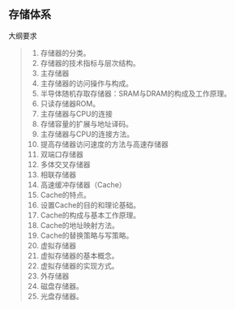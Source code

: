 ## 存储体系
大纲要求

> 1. 存储器的分类。
> 2. 存储器的技术指标与层次结构。
> 3. 主存储器
>   1. 主存储器的访问操作与构成。
>   2. 半导体随机存取存储器：SRAM与DRAM的构成及工作原理。
>   3. 只读存储器ROM。
> 4. 主存储器与CPU的连接
>   1. 存储容量的扩展与地址译码。
>   2. 主存储器与CPU的连接方法。
> 5. 提高存储器访问速度的方法与高速存储器
>   1. 双端口存储器
>   2. 多体交叉存储器
>   3. 相联存储器
> 6. 高速缓冲存储器（Cache）
>   1. Cache的特点。
>   2. 设置Cache的目的和理论基础。
>   3. Cache的构成与基本工作原理。
>   4. Cache的地址映射方法。
>   5. Cache的替换策略与写策略。
> 7. 虚拟存储器
>   1. 虚拟存储器的基本概念。
>   2. 虚拟存储器的实现方式。
> 8. 外存储器
>   1. 磁盘存储器。
>   2. 光盘存储器。
